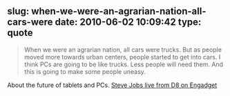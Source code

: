 slug: when-we-were-an-agrarian-nation-all-cars-were
date: 2010-06-02 10:09:42
type: quote
---

> When we were an agrarian nation, all cars were trucks. But as people moved more towards urban centers, people started to get into cars. I think PCs are going to be like trucks. Less people will need them. And this is going to make some people uneasy.

About the future of tablets and PCs. [Steve Jobs live from D8 on Engadget](http://www.engadget.com/2010/06/01/steve-jobs-live-from-d8/?sort=oldest&refresh=0)
